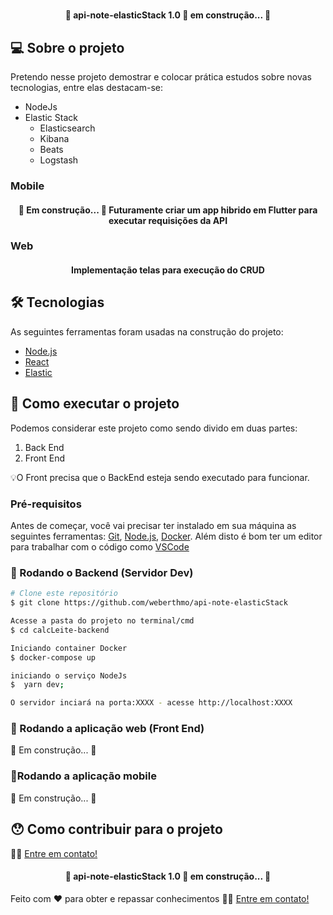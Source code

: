 ﻿<h1 align="center">
    <!-- <img alt="CalcLeite" title="#CalcLeite" 
     src="./assets/banner.png" -->
</h1>

<h4 align="center"> 
	🚧 api-note-elasticStack 1.0 🚀 em construção... 🚧
</h4>

## 💻 Sobre o projeto

Pretendo nesse projeto demostrar e colocar prática estudos sobre novas tecnologias, entre elas destacam-se:
- NodeJs
- Elastic Stack
    - Elasticsearch
    - Kibana
    - Beats 
    - Logstash 

### Mobile

<h4 align="center"> 
	🚧 Em construção... 🚧
    Futuramente criar um app hibrido em Flutter para executar requisições da API
</h4>

### Web
<h4 align="center">
    Implementação telas para execução do CRUD
	<!-- 🚧 NextLevelWeek 1.0 🚀 em construção... 🚧 -->
</h4>

## 🛠 Tecnologias

As seguintes ferramentas foram usadas na construção do projeto:

- [Node.js][nodejs]
- [React][reactjs]
- [Elastic][Elastic]

## 🚀 Como executar o projeto

Podemos considerar este projeto como sendo divido em duas partes:

1. Back End
2. Front End
<!-- 3. Mobile (pasta mobile) -->

💡O Front precisa que o BackEnd esteja sendo executado para funcionar.

### Pré-requisitos

Antes de começar, você vai precisar ter instalado em sua máquina as seguintes ferramentas:
[Git](https://git-scm.com), [Node.js][nodejs], [Docker][docker].
Além disto é bom ter um editor para trabalhar com o código como [VSCode][vscode]


### 🎲 Rodando o Backend (Servidor Dev)

```bash
# Clone este repositório
$ git clone https://github.com/weberthmo/api-note-elasticStack

Acesse a pasta do projeto no terminal/cmd
$ cd calcLeite-backend

Iniciando container Docker
$ docker-compose up

iniciando o serviço NodeJs
$  yarn dev;

O servidor inciará na porta:XXXX - acesse http://localhost:XXXX
```

### 🧭 Rodando a aplicação web (Front End)

🚧 Em construção... 🚧

### 📱Rodando a aplicação mobile

🚧 Em construção... 🚧

## 😯 Como contribuir para o projeto

👋🏽 [Entre em contato!](https://api.whatsapp.com/send?phone=5562982083372)

<!-- ## 📝 Licença -->

<h4 align="center"> 
	🚧 api-note-elasticStack 1.0 🚀 em construção... 🚧
</h4>

Feito com ❤️ para obter e repassar conhecimentos 👋🏽 [Entre em contato!](https://api.whatsapp.com/send?phone=5562982083372)

[nodejs]: https://nodejs.org/
[reactjs]: https://reactjs.org
[yarn]: https://yarnpkg.com/
[vscode]: https://code.visualstudio.com/
[docker]: https://docs.docker.com/docker-for-windows/install/
[Elastic]: https://www.elastic.co/pt/elastic-stack
